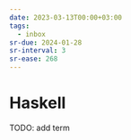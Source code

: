 ```yaml
---
date: 2023-03-13T00:00+03:00
tags:
  - inbox
sr-due: 2024-01-28
sr-interval: 3
sr-ease: 268
---
```


# Haskell

TODO: add term

